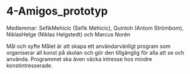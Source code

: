 # 4-Amigos_prototyp

Medlemmar: SefikMehicic (Sefik Mehicic), Quintoh (Antom Strömbom), NiklasHelge (Niklas Helgstedt) och Marcus Norén

Mål och syfte
Målet är att skapa ett användarvänligt program som organiserar all konst på skolan och
gör den tillgänglig för alla att se och använda. Programmet ska även väcka intresse hos
mindre konstintresserade.
